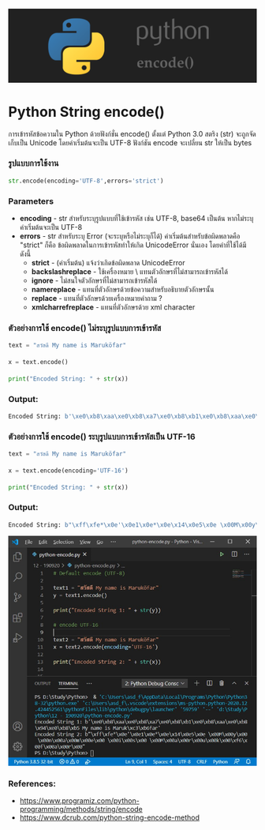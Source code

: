 ![](images/day-1.png)

# Python String encode()

การเข้ารหัสข้อความใน Python ด้วยฟังก์ชั่น encode() ตั้งแต่ Python 3.0 สตริง (str) จะถูกจัดเก็บเป็น Unicode โดยค่าเริ่มต้นจะเป็น UTF-8 
ฟังก์ชัน encode จะเปลี่ยน str ให้เป็น bytes 

### รูปแบบการใช้งาน

```python 
str.encode(encoding='UTF-8',errors='strict') 
```

### Parameters

- **encoding** - str สำหรับระบุรูปแบบที่ใช้เข้ารหัส เช่น UTF-8, base64 เป็นต้น หากไม่ระบุค่าเริ่มต้นจะเป็น UTF-8
- **errors** - str สำหรับระบุ Error (จะระบุหรือไม่ระบุก็ได้) ค่าเริ่มต้นสำหรับข้อผิดพลาดคือ "strict" ก็คือ ข้อผิดพลาดในการเข้ารหัสทำให้เกิด UnicodeError นั่นเอง โดยค่าที่ใช้ได้มีดังนี้
    - **strict** - (ค่าเริ่มต้น) แจ้งว่าเกิดข้อผิดพลาด UnicodeError
    - **backslashreplace** - ใช้เครื่องหมาย \ แทนตัวอักษรที่ไม่สามารถเข้ารหัสได้
    - **ignore** - ไม่สนใจตัวอักษรที่ไม่สามารถเข้ารหัสได้
    - **namereplace** - แทนที่ตัวอักษรด้วยข้อความสำหรับอธิบายตัวอักษรนั้น
    - **replace** - แทนที่ตัวอักษรด้วยเครื่องหมายคำถาม ?
    - **xmlcharrefreplace** - แทนที่ตัวอักษรด้วย xml character

### ตัวอย่างการใช้ encode() ไม่ระบุรูปแบบการเข้ารหัส

```python
text = "สวัสดี My name is Maruköfar" 

x = text.encode()

print("Encoded String: " + str(x))
```

### Output:

```python
Encoded String: b'\xe0\xb8\xaa\xe0\xb8\xa7\xe0\xb8\xb1\xe0\xb8\xaa\xe0\xb8\x94\xe0\xb8\xb5 My name is Maruk\xc3\xb6far' 
```

### ตัวอย่างการใช้ encode() ระบุรูปแบบการเข้ารหัสเป็น UTF-16

```python
text = "สวัสดี My name is Maruköfar"

x = text.encode(encoding='UTF-16')
 
print("Encoded String: " + str(x))
```

### Output:


```python
Encoded String: b"\xff\xfe*\x0e'\x0e1\x0e*\x0e\x14\x0e5\x0e \x00M\x00y\x00  \x00n\x00a\x00m\x00e\x00 \x00i\x00s\x00 \x00M\x00a\x00r\x00u\x00k\x00\xf6\x000f\x00a\x00r\x00"  
```


![](images/day-1-2.png)

### References:

- https://www.programiz.com/python-programming/methods/string/encode
- https://www.dcrub.com/python-string-encode-method

